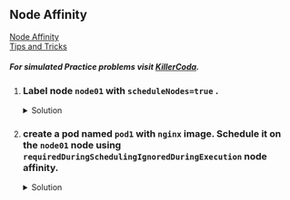 ## Node Affinity

[Node Affinity](https://kubernetes.io/docs/tasks/configure-pod-container/assign-pods-nodes-using-node-affinity/)
</br>
[Tips and Tricks](../../tips_and_tricks.md)

##### For simulated Practice problems visit [KillerCoda](https://killercoda.com/amitk).

1.  ### Label node `node01` with `scheduleNodes=true` . 
    <details><summary>Solution</summary>
      <p>

      ```bash
      k label node node01 scheduleNodes=true
      ```
      </p>
    </details>

1.  ### create a pod named `pod1` with `nginx` image. Schedule it on the `node01` node using `requiredDuringSchedulingIgnoredDuringExecution` node affinity.
    
    <details><summary>Solution</summary>
      <p>

      ```bash
      apiVersion: v1
      kind: Pod
      metadata:
        creationTimestamp: null
        labels:
          run: pod1
        name: pod1
      spec:
        affinity:
          nodeAffinity:
            requiredDuringSchedulingIgnoredDuringExecution:
              nodeSelectorTerms:
              - matchExpressions:
                - key: scheduleNodes
                  operator: In
                  values:
                  - true
        containers:
        - image: nginx
          name: pod1
          resources: {}
        dnsPolicy: ClusterFirst
        restartPolicy: Always
      status: {}
      ```

      </p>
    </details>